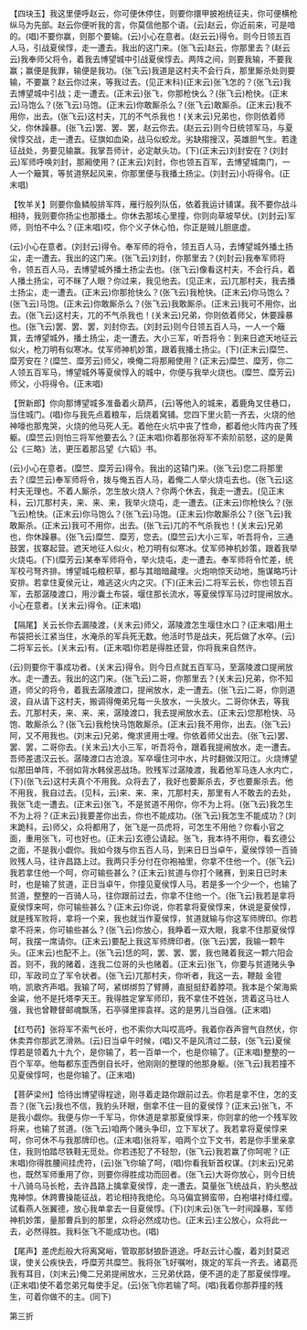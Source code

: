 <!-- { "loadSidebar": true } -->
【四块玉】我这里便呼赵云，你可便休停住，则要你擐甲披袍统征夫，你可便横枪纵马为先部。赵云你便听我的言，你莫信他那个语。(云)赵云，你近前来，可是喑的。(唱)不要你赢，则那个要输。(云)小心在意者。(赵云云)得令。则今日领五百人马，引战夏侯惇，走一遭去。我出的这门来。(张飞云)赵云，你那里去？(赵云云)我奉师父将令，着我去博望城中引战夏侯惇去。两阵之间，则要我输，不要我赢；赢便是我罪，输便是我功。(张飞云)我道是这村夫不会行兵，那里厮杀处则要输，不要赢？赵云你过来，等我过去。(见正末科)(正末云)张飞怎的？(张飞云)我去博望城中引战；走一遭去。(正末云)张飞，你那枪快么？(张飞云)枪快。(正末云)马饱么？(张飞云)马饱。(正末云)你敢厮杀么？(张飞云)敢厮杀。(正末云)我不用你，出去。(张飞云)这村夫，兀的不气杀我也！(关末云)兄弟也，你则依着师父，你休躁暴。(张飞云)罢、罢、罢，赵云你去。(赵云云)则今日统领军马，与夏侯惇交战，走一遭去。征旗如血染，战马似蛟龙。劣缺搊搜汉，英雄胆气生。若逢征战处，务要见输赢。我掌吾师计，必定献头功。(下)(正末云)刘封安在？(刘封云)军师呼唤刘封，那厢使用？(正末云)刘封，你也领五百军，去博望城南门，一人一个簸箕，等贫道祭起风来，你那里便与我播土扬尘。(刘封云)小将得令。(正末唱)

【牧羊关】则要你鱼鳞般排军阵，雁行般列队伍，依着我运计铺谋。我不要你战斗相持，我则要你扬尘也那播土。你休去那垓心里撞，你则向草坡早伏。(刘封云)军师，则怕不中么？(正末唱)哎，你个义子休心怕，你正是贼儿胆底虚。

(云)小心在意者。(刘封云)得令。奉军师的将令，领五百人马，去博望城外播土扬尘，走一遭去。我出的这门来。(张飞云)刘封，你那里去？(刘封云)我奉军师将令，领五百人马，去博望城外播土扬尘去也。(张飞云)像看这村夫，不会行兵，着人播土扬尘，可不眯了人眼？你过来，我见他去。(见正末，云)兀那村夫，我去播土扬尘，走一遭去。(正末云)你那抢快么？(张飞云)我枪快。(正末云)你马饱么？(张飞云)马饱。(正末云)你敢厮杀么？(张飞云)我敢厮杀。(正末云)我可不用你，出去。(张飞云)这村夫，兀的不气杀我也！(关末云)兄弟，你则依着师父，休要躁暴也。(张飞云)罢、罢、罢，刘封你去。(刘封云)则今日领五百人马，一人一个簸箕，去博望城外，播土扬尘，走一遭去。大小三军，听吾将令：到来日遮天地征云似火，枪刀明有似寒冰。仗军师神机妙策，跟着我播土扬尘。(下)(正末云)糜竺、糜芳安在？(糜竺、糜芳云)师父，唤俺二将那厢使用？(正末云)糜竺、糜芳，你二人领五百军马，博望城外等夏侯惇入的城中，你便与我举火烧也。(糜竺、糜芳云)师父，小将得令。(正末唱)

【贺新郎】你向那博望城多准备着火葫芦，(云)等他入的城来，着鹿角叉住巷口，当住城门。(唱)你与我先点着粮车，后烧着窝铺。您四下里火箭一齐去，火烧的他神嚎也那鬼哭，火烧的他马死人无。着他在火坑中丧了性命，都着他火阵内丧了残躯。(糜竺云)则怕三将军他要去么？(正末唱)你着那张将军不索阶前怒，这的是黄公《三略》法，更压着那吕望《六韬》书。

(云)小心在意者。(糜竺、糜芳云)得令。我出的这辕门来。(张飞云)您二将那里去？(糜竺云)奉军师将令，拨与俺五百人马，着俺二人举火烧屯去也。(张飞云)这村夫无理也。不着人厮杀，怎生放火烧人？你两个休去，我走一遭去。(见正末科，云)兀那村夫，来、来、来，我举火烧屯，走一遭去。(正末云)你枪快么？(张飞云)枪快。(正末云)你马饱么？(张飞云)马饱。(正末云)你敢厮杀公？(张飞云)我敢厮杀。(正末云)我可不用你，出去。(张飞云)兀的不气杀我也！(关末云)兄弟也，你休躁暴。(张飞云)糜竺、糜芳，您去。(糜竺云)大小三军，听吾将令，三通鼓罢，拔寨起营。遮天地征人似火，枪刀明有似寒冰。仗军师神机妙策，跟着我举火烧屯。(下)(糜芳云)某奉军师将令，举火烧屯，走一遭去。奉军师将令忙差，统军校弓弩齐排。博望城屯粮积草，都与其暗暗藏埋。火炮响惊天动地，施谋略巧计安排。若拿住夏侯元让，难逃这火内之灾。(下)(正末云)二将军云长，你也领五百军，去那潺陵渡口，用沙囊土布袋，堰住那长流水，等夏侯惇军马过时提闸放水。小心在意者。(关末云)得令。(正末唱)

【隔尾】关云长你去漏陵渡，(关末云)师父，潺陵渡怎生堰住水口？(正末唱)用土布袋把长江紧当住，水淹杀的军兵死无数。他活时节是战夫，死后做了水卒。(云)二将军云长。(关末云)有。(正末唱)你若是得胜还营，你将我来自然许。

(云)则要你干事成功者。(关末云)得令。则今日点就五百军马，至潺陵渡口提闸放水。走一遭去。我出的这门来。(张飞云)二哥，你那里去？(关末云)兄弟，你不知道，师父的将令，着我去潺陵渡口，提闸放水，走一遭去。(张飞云)二哥，你则道波，自从请下这村夫，搬调得俺弟兄每一头放水，一头放火。二哥你休去，等我去。兀那村夫，来、来、来，潺陵渡口，我去提闸放水去。(正末云)您那枪快、马饱、敢厮杀么？(张飞云)我枪快马饱敢厮杀。(正末云)我不用你，出去。(张飞云)阿，又不用我也。(刘末云)兄弟，俺求贤用士哩。你依着师父出去。(张飞云)罢、罢、罢，二哥你去。(关末云)大小三军，听吾将令，跟着我提闸放水，走一遭去。吾师差遣汉云长。潺陵渡口古沧浪。军卒堰住河中水，片时翻做汉阳江。火烧博望似那田单阵，不弱如背水韩侯恶战场。败残军过潺陵渡，我着他军马连人水内亡，(下)(张飞云)这村夫真个不用我。众将去了，我好也要厮杀去，歹也要厮杀去。他不用我，我自过去。(见科，云)来、来、来，兀那村夫，那里有人不敢去的去处，我张飞走一遭去。(正末云)张飞，不是贫道不用你，你不为上将。(张飞云)我怎生不为上将？(正末云)我要差你出去，你也不能成功。(张飞云)我怎生不能成功？(刘末跪科，云)师父，众将都用了，张飞是一员虎将，可怎生不用他？你看小官之面，重用张飞，可也好也。(正末云)玄德公请起。张飞，我本待不用你，看玄德公之面，不是我小觑你。我如今拨与你五百人马，到来日日当卓午，夏侯惇领一百骑败残人马，往许昌路上过。我两只手分付在你袍袖里，你拿不住他一个。(张飞云)我若拿住他一个呵，你可输些甚么？(正末云)贫道与你打个赌赛，到来日已时未时，也是输了贫道，正日当卓午，你撞见夏侯惇人马。若是多一个少一个，也输了贫道，整整的一百骑人马，往你跟前过去，你拿不住他一个。(张飞云)我若是拿将夏侯惇来呵，你可输些甚么？(正末云)你说，你若拿将夏侯惇来，休说是夏侯惇，就是残军败将，拿将一个来，我也就当作夏侯惇，贫道就输与你这军师牌印。你若拿不将来，你可输些甚么？(张飞云)你放心，我睁着一双大眼，我拿不住那夏侯惇呵，我摆一席请你。(正末云)要配上我这军师牌印者。(张飞云)罢，我输一颗牛头。(正末云)也配不上。(张飞云)恁的呵，罢、罢、罢，我也赌着我这一颗六阳会首。则不，我的赌着，连我二位哥的头也赌着。(正末云)张飞，你要与贫道赌头争印，军政司立了军令状者。(张飞云)兀那村夫，你听者，我这一去，鞭敲
金镫响，凯歌齐声唱。我输了呵，紧绑绑剪了臂膊，直挺挺舒着脖项。我本是个架海紫金粱，他不是托塔李天王。我得胜定掌军师印，我不拿住不姓张，赁着这马壮人强，我也曾鞭督邮魂飘荡，石亭驿里摔袁祥。这的是男儿当自强。(正末唱)

【红芍药】张将军不索气长吁，也不索你大叫哎高呼。我着你吞声窨气自然伏，你休卖弄你那武艺滑熟。(云)日当卓午时候，(唱)又不是风清过二鼓，(张飞云)夏侯惇若是领着九十九个，是你输了，若一百单一个，也是你输了。(正末唱)整整的一百个军卒。他每都东歪西倒自长吁，他刚刚的整理的他那身躯。(张飞云)我若撞不见夏侯惇呵，也是你输了。(正末唱)

【菩萨梁州】恰待出博望得程途，刚寻着走路你跟前过去。你若是拿不住，怎的支吾？(张飞云)我也不信，我豹头环眼，倒拿不住一目的夏侯惇？(正末云)张飞，不是我小觑你。我便与你一千军马，你休道是拿那夏侯惇来，你则拿的他一个残军败将来，也输了贫道。(张飞云)咱两个赌头争印，立下军状了。我若拿将夏侯惇来呵，你可休不与我那牌印也。(正末唱)张将军，咱两个立下文书，若是你手里亲拿住，我则怕踏尽铁鞋无觅处。你若违犯了不轻恕，(张飞云)我若赢了你呵呢？(正末唱)你得胜腰间挂虎符，(云)张飞你输了呵，(唱)你看我斩首权谋。(刘末云)兄弟也，既然军师重用了你，则要你得胜成功而回者。(张飞云)大哥你放心，则今日统十八骑乌马长枪，去许昌路上擒拿夏侯惇，走一遭去。莫量张飞统战兵，豹头憨战鬼神惊。休跨曹操能征战，若论相持我绝伦。乌马偏宜狮蛮带，白袍堪衬绛红缨。试看燕人张翼德，放心我单拿去一目夏侯惇。(下)(刘末云)张飞一时间躁暴，军师神机妙策，量那曹兵到的那里，众将必然成功也。(正末云)主公放心，众将此一去，必然得胜。我料张飞不能成功也。(唱)

【尾声】差虎彪般大将离窝峪，管取那豺狼卧道途。呼赵云计心腹，着刘封莫迟误，使关公疾快去，呼糜芳共糜竺。我将张飞好嘱咐，拨定的军兵一齐去。诸葛亮我有耳目，(刘末云)俺二兄弟提闸放水，三兄弟伏路，便不道的走了那夏侯惇哩。(正末唱)使不着您弟兄每使手足。(云)张飞你若输了呵。(唱)我着你那莽撞的残生，可着你做不的主。(同下)

第三折

